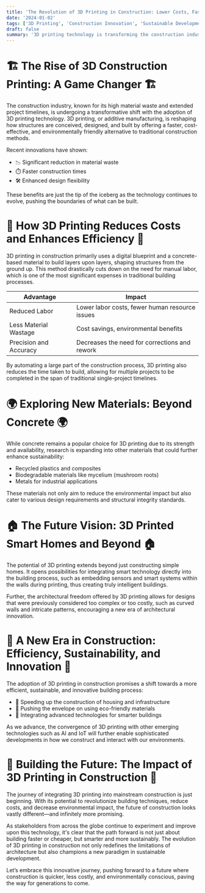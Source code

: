 ```yaml
---
title: 'The Revolution of 3D Printing in Construction: Lower Costs, Faster Builds'
date: '2024-01-02'
tags: ['3D Printing', 'Construction Innovation', 'Sustainable Development', 'Future of Building']
draft: false
summary: '3D printing technology is transforming the construction industry by reducing costs and construction time, while also exploring new materials for a sustainable future. This blog post delves into how 3D construction printing can shape the future of building development.'
---
```


# 🏗️ The Rise of 3D Construction Printing: A Game Changer 🏗️

The construction industry, known for its high material waste and extended project timelines, is undergoing a transformative shift with the adoption of 3D printing technology. 3D printing, or additive manufacturing, is reshaping how structures are conceived, designed, and built by offering a faster, cost-effective, and environmentally friendly alternative to traditional construction methods.

Recent innovations have shown:

- 📉 Significant reduction in material waste
- ⏱️ Faster construction times
- 🛠️ Enhanced design flexibility

These benefits are just the tip of the iceberg as the technology continues to evolve, pushing the boundaries of what can be built.

# 📐 How 3D Printing Reduces Costs and Enhances Efficiency 📐

3D printing in construction primarily uses a digital blueprint and a concrete-based material to build layers upon layers, shaping structures from the ground up. This method drastically cuts down on the need for manual labor, which is one of the most significant expenses in traditional building processes.

| Advantage              | Impact                                         |
| ---------------------- | ---------------------------------------------- |
| Reduced Labor          | Lower labor costs, fewer human resource issues |
| Less Material Wastage  | Cost savings, environmental benefits           |
| Precision and Accuracy | Decreases the need for corrections and rework  |

By automating a large part of the construction process, 3D printing also reduces the time taken to build, allowing for multiple projects to be completed in the span of traditional single-project timelines.

# 🌍 Exploring New Materials: Beyond Concrete 🌍

While concrete remains a popular choice for 3D printing due to its strength and availability, research is expanding into other materials that could further enhance sustainability:

- Recycled plastics and composites
- Biodegradable materials like mycelium (mushroom roots)
- Metals for industrial applications

These materials not only aim to reduce the environmental impact but also cater to various design requirements and structural integrity standards.

# 🏠 The Future Vision: 3D Printed Smart Homes and Beyond 🏠

The potential of 3D printing extends beyond just constructing simple homes. It opens possibilities for integrating smart technology directly into the building process, such as embedding sensors and smart systems within the walls during printing, thus creating truly intelligent buildings.

Further, the architectural freedom offered by 3D printing allows for designs that were previously considered too complex or too costly, such as curved walls and intricate patterns, encouraging a new era of architectural innovation.

# 🔄 A New Era in Construction: Efficiency, Sustainability, and Innovation 🔄

The adoption of 3D printing in construction promises a shift towards a more efficient, sustainable, and innovative building process:

- 🚀 Speeding up the construction of housing and infrastructure
- 🌱 Pushing the envelope on using eco-friendly materials
- 🤖 Integrating advanced technologies for smarter buildings

As we advance, the convergence of 3D printing with other emerging technologies such as AI and IoT will further enable sophisticated developments in how we construct and interact with our environments.

# 🌟 Building the Future: The Impact of 3D Printing in Construction 🌟

The journey of integrating 3D printing into mainstream construction is just beginning. With its potential to revolutionize building techniques, reduce costs, and decrease environmental impact, the future of construction looks vastly different—and infinitely more promising.

As stakeholders from across the globe continue to experiment and improve upon this technology, it's clear that the path forward is not just about building faster or cheaper, but smarter and more sustainably. The evolution of 3D printing in construction not only redefines the limitations of architecture but also champions a new paradigm in sustainable development.

Let’s embrace this innovative journey, pushing forward to a future where construction is quicker, less costly, and environmentally conscious, paving the way for generations to come.
